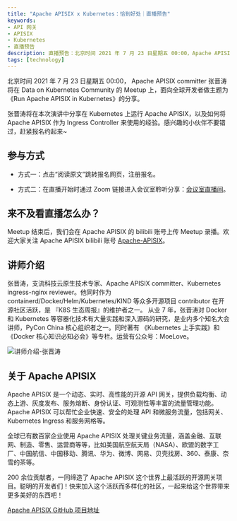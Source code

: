 ```yaml
---
title: "Apache APISIX x Kubernetes：恰到好处｜直播预告"
keywords:
- API 网关
- APISIX
- Kubernetes
- 直播预告
description: 直播预告：北京时间 2021 年 7 月 23 日星期五 00:00，Apache APISIX committer 张晋涛将在 Data on Kubernetes Community 的 Meetup 上，面向全球开发者做主题为《Run Apache APISIX in Kubernetes》的分享。
tags: [technology]
---
```

<!--truncate-->

北京时间 2021 年 7 月 23 日星期五 00:00， Apache APISIX committer 张晋涛将在 Data on Kubernetes Community 的 Meetup 上，面向全球开发者做主题为《Run Apache APISIX in Kubernetes》的分享。

张晋涛将在本次演讲中分享在 Kubernetes 上运行 Apache APISIX，以及如何将 Apache APISIX 作为 Ingress Controller 来使用的经验。感兴趣的小伙伴不要错过，赶紧报名约起来~

## 参与方式

- 方式一：点击“阅读原文”跳转报名网页，注册报名。

- 方式二：在直播开始时通过 Zoom 链接进入会议室聆听分享：[会议室直播间](https://zoom.us/webinar/tJYofuChrzktGtI3wr8SZHACRnNkxr5cWgny)。

## 来不及看直播怎么办？

Meetup 结束后，我们会在 Apache APISIX 的 bilibili 账号上传 Meetup 录播。欢迎大家关注 Apache APISIX bilibili 账号 [Apache-APISIX](https://space.bilibili.com/551921247)。

## 讲师介绍

张晋涛，支流科技云原生技术专家、Apache APISIX committer、Kubernetes ingress-nginx reviewer。他同时作为 containerd/Docker/Helm/Kubernetes/KIND 等众多开源项目 contributor 在开源社区活跃，是 『K8S 生态周报』的维护者之一。
从业 7 年，张晋涛对 Docker 和 Kubernetes 等容器化技术有大量实践和深入源码的研究，是业内多个知名大会讲师，PyCon China 核心组织者之一。同时著有 《Kubernetes 上手实践》和 《Docker 核心知识必知必会》等专栏。运营有公众号：MoeLove。

![讲师介绍-张晋涛](https://static.apiseven.com/202108/1630382172445-cf20986b-c939-497e-86a4-92da7064ae97.PNG)

## 关于 Apache APISIX

Apache APISIX 是一个动态、实时、高性能的开源 API 网关，提供负载均衡、动态上游、灰度发布、服务熔断、身份认证、可观测性等丰富的流量管理功能。Apache APISIX 可以帮忙企业快速、安全的处理 API 和微服务流量，包括网关、Kubernetes Ingress 和服务网格等。

全球已有数百家企业使用 Apache APISIX 处理关键业务流量，涵盖金融、互联网、制造、零售、运营商等等，比如美国航空航天局（NASA）、欧盟的数字工厂、中国航信、中国移动、腾讯、华为、微博、网易、贝壳找房、360、泰康、奈雪的茶等。

200 余位贡献者，一同缔造了 Apache APISIX 这个世界上最活跃的开源网关项目。聪明的开发者们！快来加入这个活跃而多样化的社区，一起来给这个世界带来更多美好的东西吧！

[Apache APISIX GitHub 项目地址](https://github.com/apache/apisix)

